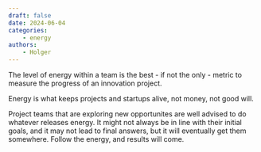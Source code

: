 ```yaml
---
draft: false
date: 2024-06-04
categories:
    - energy
authors:
    - Holger
---
```


The level of energy within a team is the best - if not the only - metric to measure the progress of an innovation project.

Energy is what keeps projects and startups alive, not money, not good will. 
 
Project teams that are exploring new opportunites are well advised to do whatever releases energy. It might not always be in line with their initial goals, and it may not lead to final answers, but it will eventually get them somewhere. Follow the energy, and results will come.